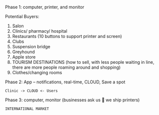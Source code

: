 Phase 1: computer, printer, and monitor

Potential Buyers: 
1.    Salon
2.    Clinics/ pharmacy/ hospital 
3.    Restaurants (10 buttons to support printer and screen) 
4.    Clubs
5.    Suspension bridge
6.    Greyhound
7.    Apple store
8.    TOURISM DESTINATIONS (how to sell, with less people waiting in line, there are more people roaming around and shopping)
9.    Clothes/changing rooms

Phase 2:  App – notifications, real-time, CLOUD, Save a spot

    Clinic -> CLOUD <- Users

Phase 3: computer, monitor (businesses ask us  we ship printers)

    INTERNATIONAL MARKET